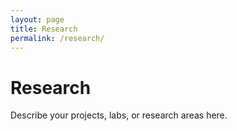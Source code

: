 ```yaml
---
layout: page
title: Research
permalink: /research/
---
```

# Research
Describe your projects, labs, or research areas here.
